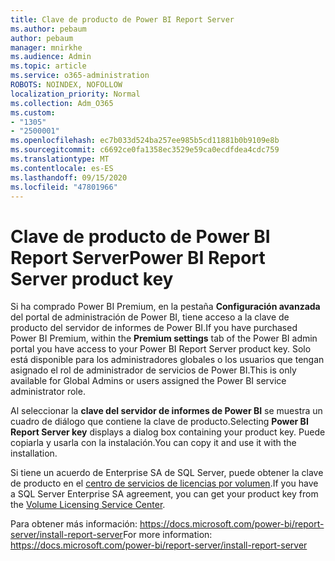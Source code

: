 ```yaml
---
title: Clave de producto de Power BI Report Server
ms.author: pebaum
author: pebaum
manager: mnirkhe
ms.audience: Admin
ms.topic: article
ms.service: o365-administration
ROBOTS: NOINDEX, NOFOLLOW
localization_priority: Normal
ms.collection: Adm_O365
ms.custom:
- "1305"
- "2500001"
ms.openlocfilehash: ec7b033d524ba257ee985b5cd11881b0b9109e8b
ms.sourcegitcommit: c6692ce0fa1358ec3529e59ca0ecdfdea4cdc759
ms.translationtype: MT
ms.contentlocale: es-ES
ms.lasthandoff: 09/15/2020
ms.locfileid: "47801966"
---
```

# <a name="power-bi-report-server-product-key"></a><span data-ttu-id="e0126-102">Clave de producto de Power BI Report Server</span><span class="sxs-lookup"><span data-stu-id="e0126-102">Power BI Report Server product key</span></span>

<span data-ttu-id="e0126-103">Si ha comprado Power BI Premium, en la pestaña **Configuración avanzada** del portal de administración de Power BI, tiene acceso a la clave de producto del servidor de informes de Power BI.</span><span class="sxs-lookup"><span data-stu-id="e0126-103">If you have purchased Power BI Premium, within the **Premium settings** tab of the Power BI admin portal you have access to your Power BI Report Server product key.</span></span> <span data-ttu-id="e0126-104">Solo está disponible para los administradores globales o los usuarios que tengan asignado el rol de administrador de servicios de Power BI.</span><span class="sxs-lookup"><span data-stu-id="e0126-104">This is only available for Global Admins or users assigned the Power BI service administrator role.</span></span>

<span data-ttu-id="e0126-105">Al seleccionar la **clave del servidor de informes de Power BI** se muestra un cuadro de diálogo que contiene la clave de producto.</span><span class="sxs-lookup"><span data-stu-id="e0126-105">Selecting **Power BI Report Server key** displays a dialog box containing your product key.</span></span> <span data-ttu-id="e0126-106">Puede copiarla y usarla con la instalación.</span><span class="sxs-lookup"><span data-stu-id="e0126-106">You can copy it and use it with the installation.</span></span>

<span data-ttu-id="e0126-107">Si tiene un acuerdo de Enterprise SA de SQL Server, puede obtener la clave de producto en el [centro de servicios de licencias por volumen](https://www.microsoft.com/Licensing/servicecenter/).</span><span class="sxs-lookup"><span data-stu-id="e0126-107">If you have a SQL Server Enterprise SA agreement, you can get your product key from the [Volume Licensing Service Center](https://www.microsoft.com/Licensing/servicecenter/).</span></span>

<span data-ttu-id="e0126-108">Para obtener más información: https://docs.microsoft.com/power-bi/report-server/install-report-server</span><span class="sxs-lookup"><span data-stu-id="e0126-108">For more information: https://docs.microsoft.com/power-bi/report-server/install-report-server</span></span>
